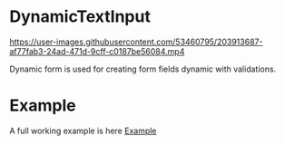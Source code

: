 # DynamicTextInput


https://user-images.githubusercontent.com/53460795/203913687-af77fab3-24ad-471d-9cff-c0187be56084.mp4

Dynamic form is used for creating form fields dynamic with validations.


# Example
A full working example is here [Example](https://github.com/pankajkotwani1/DynamicTextInput/blob/main/src/module/Home/resume.tsx)

